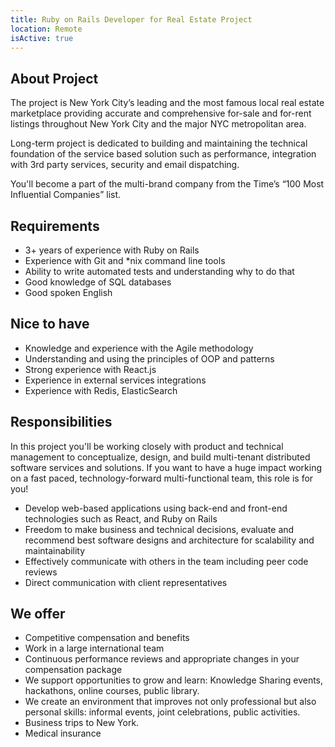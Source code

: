 ```yaml
---
title: Ruby on Rails Developer for Real Estate Project
location: Remote
isActive: true
---
```

## **About Project**

The project is New York City’s leading and the most famous local real estate marketplace providing accurate and comprehensive for-sale and for-rent listings throughout New York City and the major NYC metropolitan area.

Long-term project is dedicated to building and maintaining the technical foundation of the service based solution such as performance, integration with 3rd party services, security and email dispatching.

You'll become a part of the multi-brand company from the Time’s “100 Most Influential Companies” list.

## **Requirements**

* 3+ years of experience with Ruby on Rails
* Experience with Git and *nix command line tools
* Ability to write automated tests and understanding why to do that
* Good knowledge of SQL databases
* Good spoken English

## **Nice to have**

* Knowledge and experience with the Agile methodology
* Understanding and using the principles of OOP and patterns
* Strong experience with React.js
* Experience in external services integrations
* Experience with Redis, ElasticSearch

## **Responsibilities**

In this project you'll be working closely with product and technical management to conceptualize, design, and build multi-tenant distributed software services and solutions. If you want to have a huge impact working on a fast paced, technology-forward multi-functional team, this role is for you!

* Develop web-based applications using back-end and front-end technologies such as React, and Ruby on Rails
* Freedom to make business and technical decisions, evaluate and recommend best software designs and architecture for scalability and maintainability
* Effectively communicate with others in the team including peer code reviews
* Direct communication with client representatives

## **We offer**

* Competitive compensation and benefits
* Work in a large international team
* Continuous performance reviews and appropriate changes in your compensation package
* We support opportunities to grow and learn: Knowledge Sharing events, hackathons, online courses, public library.
* We create an environment that improves not only professional but also personal skills: informal events, joint celebrations, public activities.
* Business trips to New York.
* Medical insurance
